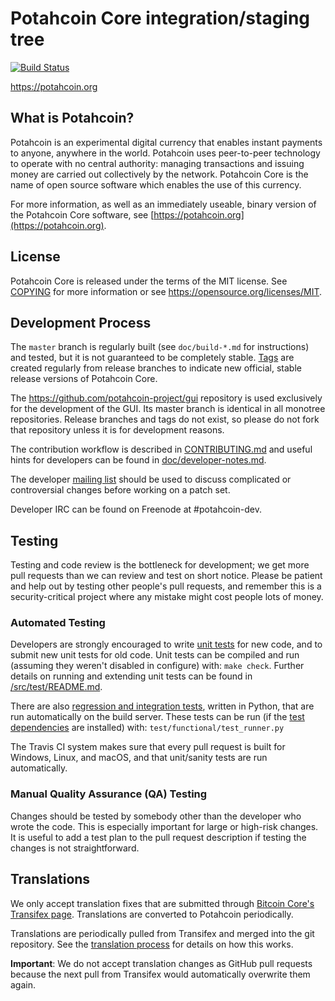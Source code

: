 Potahcoin Core integration/staging tree
=====================================

[![Build Status](https://travis-ci.org/potahcoin-project/potahcoin.svg?branch=master)](https://travis-ci.org/potahcoin-project/potahcoin)

https://potahcoin.org

What is Potahcoin?
----------------

Potahcoin is an experimental digital currency that enables instant payments to
anyone, anywhere in the world. Potahcoin uses peer-to-peer technology to operate
with no central authority: managing transactions and issuing money are carried
out collectively by the network. Potahcoin Core is the name of open source
software which enables the use of this currency.

For more information, as well as an immediately useable, binary version of
the Potahcoin Core software, see [https://potahcoin.org](https://potahcoin.org).

License
-------

Potahcoin Core is released under the terms of the MIT license. See [COPYING](COPYING) for more
information or see https://opensource.org/licenses/MIT.

Development Process
-------------------

The `master` branch is regularly built (see `doc/build-*.md` for instructions) and tested, but it is not guaranteed to be
completely stable. [Tags](https://github.com/potahcoin-project/potahcoin/tags) are created
regularly from release branches to indicate new official, stable release versions of Potahcoin Core.

The https://github.com/potahcoin-project/gui repository is used exclusively for the
development of the GUI. Its master branch is identical in all monotree
repositories. Release branches and tags do not exist, so please do not fork
that repository unless it is for development reasons.

The contribution workflow is described in [CONTRIBUTING.md](CONTRIBUTING.md)
and useful hints for developers can be found in [doc/developer-notes.md](doc/developer-notes.md).

The developer [mailing list](https://groups.google.com/forum/#!forum/potahcoin-dev)
should be used to discuss complicated or controversial changes before working
on a patch set.

Developer IRC can be found on Freenode at #potahcoin-dev.

Testing
-------

Testing and code review is the bottleneck for development; we get more pull
requests than we can review and test on short notice. Please be patient and help out by testing
other people's pull requests, and remember this is a security-critical project where any mistake might cost people
lots of money.

### Automated Testing

Developers are strongly encouraged to write [unit tests](src/test/README.md) for new code, and to
submit new unit tests for old code. Unit tests can be compiled and run
(assuming they weren't disabled in configure) with: `make check`. Further details on running
and extending unit tests can be found in [/src/test/README.md](/src/test/README.md).

There are also [regression and integration tests](/test), written
in Python, that are run automatically on the build server.
These tests can be run (if the [test dependencies](/test) are installed) with: `test/functional/test_runner.py`

The Travis CI system makes sure that every pull request is built for Windows, Linux, and macOS, and that unit/sanity tests are run automatically.

### Manual Quality Assurance (QA) Testing

Changes should be tested by somebody other than the developer who wrote the
code. This is especially important for large or high-risk changes. It is useful
to add a test plan to the pull request description if testing the changes is
not straightforward.

Translations
------------

We only accept translation fixes that are submitted through [Bitcoin Core's Transifex page](https://www.transifex.com/projects/p/bitcoin/).
Translations are converted to Potahcoin periodically.

Translations are periodically pulled from Transifex and merged into the git repository. See the
[translation process](doc/translation_process.md) for details on how this works.

**Important**: We do not accept translation changes as GitHub pull requests because the next
pull from Transifex would automatically overwrite them again.
